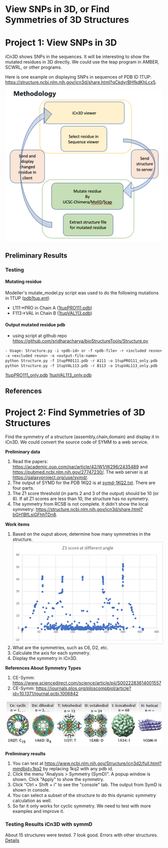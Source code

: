 # View SNPs in 3D, or Find Symmetries of 3D Structures

# Project 1: View SNPs in 3D
iCn3D shows SNPs in the sequences. It will be interesting to show the mutated residues in 3D directly. We could use the leap program in AMBER, SCWRL, or other programs.

Here is one example on displaying SNPs in sequences of PDB ID 1TUP: https://structure.ncbi.nlm.nih.gov/icn3d/share.html?qCkdyrBHfkdKhLcx5. 

![Methodology](project1/flowchart.png)

## Preliminary Results

### Testing 

#### Mutating residue
Modeller's mutate\_model.py script was used to do the following mutations in 1TUP ([pdb1tup.ent](project1/pdb1tup.ent))
- L111-\>PRO in Chain A ([1tupPRO111.pdb](project1/1tupPRO111.pdb))
- F113-\>VAL in Chain B ([1tupVAL113.pdb](project1/1tupVAL113.pdb))

#### Output mutated residue pdb
- using script at github repo https://github.com/sridharacharya/bioStructureTools/Structure.py
```
- Usage: Structure.py -i <pdb-id> or -f <pdb-file> -r <included resno> -x <excluded resno> -o <output-file-name>
python Structure.py -f 1tupPRO111.pdb -r A111 -o 1tupPRO111_only.pdb 
python Structure.py -f 1tupVAL113.pdb -r B113 -o 1tupVAL113_only.pdb 
```
[1tupPRO111_only.pdb](project1/1tupPRO111_only.pdb)
[1tupVAL113_only.pdb](project1/1tupVAL113_only.pdb)


## References

# Project 2: Find Symmetries of 3D Structures
Find the symmetry of a structure (assembly,chain,domain) and display it in iCn3D. We could convert the source code of SYMM to a web service.

<b>Preliminary data</b>
1. Read the papers: https://academic.oup.com/nar/article/42/W1/W296/2435489 and https://pubmed.ncbi.nlm.nih.gov/27747230/. The web server is at https://galaxyproject.org/use/symd/.
2. The output of SYMD for the PDB 1KQ2 is at [symd-1KQ2.txt](https://github.com/STRIDES-Codes/Find-Symmetries-of-3D-Structures/blob/main/symd-1KQ2.txt). There are four parts. 
3. The Z1 score threshold (in parts 2 and 3 of the output) should be 10 (or 8). If all Z1 scores are less than 10, the structure has no symmetry.
4. The symmetry from RCSB is not complete. It didn't show the local symmetry: https://structure.ncbi.nlm.nih.gov/icn3d/share.html?bGH1BfLsiGFhhTDn8.

<b>Work items</b>
1. Based on the ouput above, determine how many symmetries in the structure.
![Z1 scores](https://github.com/STRIDES-Codes/Find-Symmetries-of-3D-Structures/blob/main/z1score_angle.png?raw=true)
2. What are the symmetries, such as C6, D2, etc.
3. Calculate the axis for each symmetry.
4. Display the symmetry in iCn3D.

<b>References About Symmetry Types</b>
1. CE-Symm: https://www.sciencedirect.com/science/article/pii/S0022283614001557
2. CE-Symm: https://journals.plos.org/ploscompbiol/article?id=10.1371/journal.pcbi.1006842

![Symmetry Types](https://github.com/STRIDES-Codes/Find-Symmetries-of-3D-Structures/blob/main/symmetriescategory-horizontal.jpg?raw=true)

<b>Preliminary results</b>
1. You can test at https://www.ncbi.nlm.nih.gov/Structure/icn3d2/full.html?mmdbid=1kq2 by replacing 1kq2 with any pdb id. 
2. Click the menu "Analysis > Symmetry (SymD)". A popup window is shown. Click "Apply" to show the symmetry.
3. Click "Ctrl + Shift + i" to see the "console" tab. The output from SymD is shown in console.
4. You can select a subset of the structure to do this dynamic symmetry calculation as well.
5. So far it only works for cyclic symmetry. We need to test with more examples and improve it.

### Testing Results iCn3D with symmD
About 15 structures were tested. 7 look good. Errors with other structures.
[Details](project2/icn3d.symm.tests.pdf)

